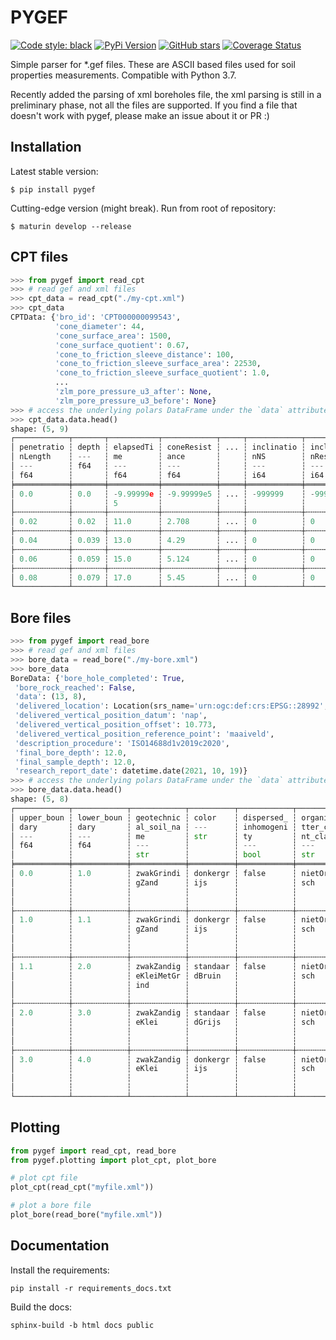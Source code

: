 # PYGEF

[![Code style: black](https://img.shields.io/badge/code%20style-black-000000.svg)](https://github.com/ambv/black)
[![PyPi Version](https://img.shields.io/pypi/v/pygef.svg)](https://pypi.org/project/pygef)
[![GitHub stars](https://img.shields.io/github/stars/ritchie46/pygef.svg?logo=github&label=Stars&logoColor=white)](https://github.com/ritchie46/pygef)
[![Coverage Status](https://coveralls.io/repos/github/ritchie46/pygef/badge.svg?branch=master)](https://coveralls.io/github/ritchie46/pygef?branch=code-coverage)

Simple parser for \*.gef files. These are ASCII based files used for soil properties measurements.
Compatible with Python 3.7.

Recently added the parsing of xml boreholes file, the xml parsing is still in a preliminary phase,
not all the files are supported. If you find a file that doesn't work with pygef, please make an issue about it or PR :)

## Installation

Latest stable version:

`$ pip install pygef`

Cutting-edge version (might break). Run from root of repository:

`$ maturin develop --release`

## CPT files

```python
>>> from pygef import read_cpt
>>> # read gef and xml files
>>> cpt_data = read_cpt("./my-cpt.xml")
>>> cpt_data
CPTData: {'bro_id': 'CPT000000099543',
          'cone_diameter': 44,
          'cone_surface_area': 1500,
          'cone_surface_quotient': 0.67,
          'cone_to_friction_sleeve_distance': 100,
          'cone_to_friction_sleeve_surface_area': 22530,
          'cone_to_friction_sleeve_surface_quotient': 1.0,
          ...
          'zlm_pore_pressure_u3_after': None,
          'zlm_pore_pressure_u3_before': None}
>>> # access the underlying polars DataFrame under the `data` attribute
>>> cpt_data.data.head()
shape: (5, 9)
┌────────────┬───────┬───────────┬────────────┬─────┬────────────┬────────────┬────────────┬────────────┐
│ penetratio ┆ depth ┆ elapsedTi ┆ coneResist ┆ ... ┆ inclinatio ┆ inclinatio ┆ localFrict ┆ frictionRa │
│ nLength    ┆ ---   ┆ me        ┆ ance       ┆     ┆ nNS        ┆ nResultant ┆ ion        ┆ tio        │
│ ---        ┆ f64   ┆ ---       ┆ ---        ┆     ┆ ---        ┆ ---        ┆ ---        ┆ ---        │
│ f64        ┆       ┆ f64       ┆ f64        ┆     ┆ i64        ┆ i64        ┆ f64        ┆ f64        │
╞════════════╪═══════╪═══════════╪════════════╪═════╪════════════╪════════════╪════════════╪════════════╡
│ 0.0        ┆ 0.0   ┆ -9.99999e ┆ -9.99999e5 ┆ ... ┆ -999999    ┆ -999999    ┆ -9.99999e5 ┆ -9.99999e5 │
│            ┆       ┆ 5         ┆            ┆     ┆            ┆            ┆            ┆            │
├╌╌╌╌╌╌╌╌╌╌╌╌┼╌╌╌╌╌╌╌┼╌╌╌╌╌╌╌╌╌╌╌┼╌╌╌╌╌╌╌╌╌╌╌╌┼╌╌╌╌╌┼╌╌╌╌╌╌╌╌╌╌╌╌┼╌╌╌╌╌╌╌╌╌╌╌╌┼╌╌╌╌╌╌╌╌╌╌╌╌┼╌╌╌╌╌╌╌╌╌╌╌╌┤
│ 0.02       ┆ 0.02  ┆ 11.0      ┆ 2.708      ┆ ... ┆ 0          ┆ 0          ┆ 0.03       ┆ 0.6        │
├╌╌╌╌╌╌╌╌╌╌╌╌┼╌╌╌╌╌╌╌┼╌╌╌╌╌╌╌╌╌╌╌┼╌╌╌╌╌╌╌╌╌╌╌╌┼╌╌╌╌╌┼╌╌╌╌╌╌╌╌╌╌╌╌┼╌╌╌╌╌╌╌╌╌╌╌╌┼╌╌╌╌╌╌╌╌╌╌╌╌┼╌╌╌╌╌╌╌╌╌╌╌╌┤
│ 0.04       ┆ 0.039 ┆ 13.0      ┆ 4.29       ┆ ... ┆ 0          ┆ 0          ┆ 0.039      ┆ 0.8        │
├╌╌╌╌╌╌╌╌╌╌╌╌┼╌╌╌╌╌╌╌┼╌╌╌╌╌╌╌╌╌╌╌┼╌╌╌╌╌╌╌╌╌╌╌╌┼╌╌╌╌╌┼╌╌╌╌╌╌╌╌╌╌╌╌┼╌╌╌╌╌╌╌╌╌╌╌╌┼╌╌╌╌╌╌╌╌╌╌╌╌┼╌╌╌╌╌╌╌╌╌╌╌╌┤
│ 0.06       ┆ 0.059 ┆ 15.0      ┆ 5.124      ┆ ... ┆ 0          ┆ 0          ┆ 0.045      ┆ 0.9        │
├╌╌╌╌╌╌╌╌╌╌╌╌┼╌╌╌╌╌╌╌┼╌╌╌╌╌╌╌╌╌╌╌┼╌╌╌╌╌╌╌╌╌╌╌╌┼╌╌╌╌╌┼╌╌╌╌╌╌╌╌╌╌╌╌┼╌╌╌╌╌╌╌╌╌╌╌╌┼╌╌╌╌╌╌╌╌╌╌╌╌┼╌╌╌╌╌╌╌╌╌╌╌╌┤
│ 0.08       ┆ 0.079 ┆ 17.0      ┆ 5.45       ┆ ... ┆ 0          ┆ 0          ┆ 0.049      ┆ 1.0        │
└────────────┴───────┴───────────┴────────────┴─────┴────────────┴────────────┴────────────┴────────────┘
```

## Bore files

```python
>>> from pygef import read_bore
>>> # read gef and xml files
>>> bore_data = read_bore("./my-bore.xml")
>>> bore_data
BoreData: {'bore_hole_completed': True,
 'bore_rock_reached': False,
 'data': (13, 8),
 'delivered_location': Location(srs_name='urn:ogc:def:crs:EPSG::28992', x=158322.139, y=444864.706),
 'delivered_vertical_position_datum': 'nap',
 'delivered_vertical_position_offset': 10.773,
 'delivered_vertical_position_reference_point': 'maaiveld',
 'description_procedure': 'ISO14688d1v2019c2020',
 'final_bore_depth': 12.0,
 'final_sample_depth': 12.0,
 'research_report_date': datetime.date(2021, 10, 19)}
>>> # access the underlying polars DataFrame under the `data` attribute
>>> bore_data.data.head()
shape: (5, 8)
┌────────────┬────────────┬────────────┬──────────┬────────────┬────────────┬────────────┬─────────┐
│ upper_boun ┆ lower_boun ┆ geotechnic ┆ color    ┆ dispersed_ ┆ organic_ma ┆ sand_media ┆ soil_di │
│ dary       ┆ dary       ┆ al_soil_na ┆ ---      ┆ inhomogeni ┆ tter_conte ┆ n_class    ┆ st      │
│ ---        ┆ ---        ┆ me         ┆ str      ┆ ty         ┆ nt_class   ┆ ---        ┆ ---     │
│ f64        ┆ f64        ┆ ---        ┆          ┆ ---        ┆ ---        ┆ str        ┆ list[f6 │
│            ┆            ┆ str        ┆          ┆ bool       ┆ str        ┆            ┆ 4]      │
╞════════════╪════════════╪════════════╪══════════╪════════════╪════════════╪════════════╪═════════╡
│ 0.0        ┆ 1.0        ┆ zwakGrindi ┆ donkergr ┆ false      ┆ nietOrgani ┆ middelgrof ┆ [0.2,   │
│            ┆            ┆ gZand      ┆ ijs      ┆            ┆ sch        ┆ 420tot630u ┆ 0.0,    │
│            ┆            ┆            ┆          ┆            ┆            ┆ m          ┆ ...     │
│            ┆            ┆            ┆          ┆            ┆            ┆            ┆ 0.0]    │
├╌╌╌╌╌╌╌╌╌╌╌╌┼╌╌╌╌╌╌╌╌╌╌╌╌┼╌╌╌╌╌╌╌╌╌╌╌╌┼╌╌╌╌╌╌╌╌╌╌┼╌╌╌╌╌╌╌╌╌╌╌╌┼╌╌╌╌╌╌╌╌╌╌╌╌┼╌╌╌╌╌╌╌╌╌╌╌╌┼╌╌╌╌╌╌╌╌╌┤
│ 1.0        ┆ 1.1        ┆ zwakGrindi ┆ donkergr ┆ false      ┆ nietOrgani ┆ middelgrof ┆ [0.2,   │
│            ┆            ┆ gZand      ┆ ijs      ┆            ┆ sch        ┆ 420tot630u ┆ 0.0,    │
│            ┆            ┆            ┆          ┆            ┆            ┆ m          ┆ ...     │
│            ┆            ┆            ┆          ┆            ┆            ┆            ┆ 0.0]    │
├╌╌╌╌╌╌╌╌╌╌╌╌┼╌╌╌╌╌╌╌╌╌╌╌╌┼╌╌╌╌╌╌╌╌╌╌╌╌┼╌╌╌╌╌╌╌╌╌╌┼╌╌╌╌╌╌╌╌╌╌╌╌┼╌╌╌╌╌╌╌╌╌╌╌╌┼╌╌╌╌╌╌╌╌╌╌╌╌┼╌╌╌╌╌╌╌╌╌┤
│ 1.1        ┆ 2.0        ┆ zwakZandig ┆ standaar ┆ false      ┆ nietOrgani ┆ null       ┆ [0.0,   │
│            ┆            ┆ eKleiMetGr ┆ dBruin   ┆            ┆ sch        ┆            ┆ 0.1,    │
│            ┆            ┆ ind        ┆          ┆            ┆            ┆            ┆ ...     │
│            ┆            ┆            ┆          ┆            ┆            ┆            ┆ 0.0]    │
├╌╌╌╌╌╌╌╌╌╌╌╌┼╌╌╌╌╌╌╌╌╌╌╌╌┼╌╌╌╌╌╌╌╌╌╌╌╌┼╌╌╌╌╌╌╌╌╌╌┼╌╌╌╌╌╌╌╌╌╌╌╌┼╌╌╌╌╌╌╌╌╌╌╌╌┼╌╌╌╌╌╌╌╌╌╌╌╌┼╌╌╌╌╌╌╌╌╌┤
│ 2.0        ┆ 3.0        ┆ zwakZandig ┆ standaar ┆ false      ┆ nietOrgani ┆ null       ┆ [0.0,   │
│            ┆            ┆ eKlei      ┆ dGrijs   ┆            ┆ sch        ┆            ┆ 0.0,    │
│            ┆            ┆            ┆          ┆            ┆            ┆            ┆ ...     │
│            ┆            ┆            ┆          ┆            ┆            ┆            ┆ 0.0]    │
├╌╌╌╌╌╌╌╌╌╌╌╌┼╌╌╌╌╌╌╌╌╌╌╌╌┼╌╌╌╌╌╌╌╌╌╌╌╌┼╌╌╌╌╌╌╌╌╌╌┼╌╌╌╌╌╌╌╌╌╌╌╌┼╌╌╌╌╌╌╌╌╌╌╌╌┼╌╌╌╌╌╌╌╌╌╌╌╌┼╌╌╌╌╌╌╌╌╌┤
│ 3.0        ┆ 4.0        ┆ zwakZandig ┆ donkergr ┆ false      ┆ nietOrgani ┆ null       ┆ [0.0,   │
│            ┆            ┆ eKlei      ┆ ijs      ┆            ┆ sch        ┆            ┆ 0.0,    │
│            ┆            ┆            ┆          ┆            ┆            ┆            ┆ ...     │
│            ┆            ┆            ┆          ┆            ┆            ┆            ┆ 0.0]    │
└────────────┴────────────┴────────────┴──────────┴────────────┴────────────┴────────────┴─────────┘

```

## Plotting

```python
from pygef import read_cpt, read_bore
from pygef.plotting import plot_cpt, plot_bore

# plot cpt file
plot_cpt(read_cpt("myfile.xml"))

# plot a bore file
plot_bore(read_bore("myfile.xml"))
```

## Documentation

Install the requirements:

`pip install -r requirements_docs.txt`

Build the docs:

`sphinx-build -b html docs public`
